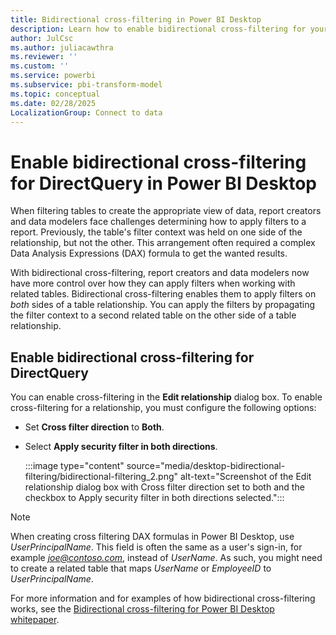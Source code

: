 ```yaml
---
title: Bidirectional cross-filtering in Power BI Desktop
description: Learn how to enable bidirectional cross-filtering for your data by using DirectQuery in Power BI Desktop.
author: JulCsc
ms.author: juliacawthra
ms.reviewer: ''
ms.custom: ''
ms.service: powerbi
ms.subservice: pbi-transform-model
ms.topic: conceptual
ms.date: 02/28/2025
LocalizationGroup: Connect to data
---
```

# Enable bidirectional cross-filtering for DirectQuery in Power BI Desktop

When filtering tables to create the appropriate view of data, report creators and data modelers face challenges determining how to apply filters to a report. Previously, the table's filter context was held on one side of the relationship, but not the other. This arrangement often required a complex Data Analysis Expressions (DAX) formula to get the wanted results. 

With bidirectional cross-filtering, report creators and data modelers now have more control over how they can apply filters when working with related tables. Bidirectional cross-filtering enables them to apply filters on *both* sides of a table relationship. You can apply the filters by propagating the filter context to a second related table on the other side of a table relationship.

## Enable bidirectional cross-filtering for DirectQuery

You can enable cross-filtering in the **Edit relationship** dialog box. To enable cross-filtering for a relationship, you must configure the following options:

* Set **Cross filter direction** to **Both**.
* Select **Apply security filter in both directions**.

  :::image type="content" source="media/desktop-bidirectional-filtering/bidirectional-filtering_2.png" alt-text="Screenshot of the Edit relationship dialog box with Cross filter direction set to both and the checkbox to Apply security filter in both directions selected.":::

> [!NOTE]
> When creating cross filtering DAX formulas in Power BI Desktop, use *UserPrincipalName*. This field is often the same as a user's sign-in, for example <em>joe@contoso.com</em>, instead of *UserName*. As such, you might need to create a related table that maps *UserName* or *EmployeeID* to *UserPrincipalName*.

For more information and for examples of how bidirectional cross-filtering works, see the [Bidirectional cross-filtering for Power BI Desktop whitepaper](https://download.microsoft.com/download/2/7/8/2782DF95-3E0D-40CD-BFC8-749A2882E109/Bidirectional%20cross-filtering%20in%20Analysis%20Services%202016%20and%20Power%20BI.docx).
